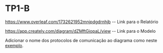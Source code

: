 # TP1-B

https://www.overleaf.com/1732621952mnjpdgdrnhjb  -- Link para o Relatório

https://app.creately.com/diagram/dZMftGiopaL/view  -- Link para o Modelo

Adicionar o nome dos protocolos de comunicação ao diagrama como neste [exemplo](https://en.wikipedia.org/wiki/File:Operational_Threat_Model_PDF.jpg).

